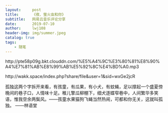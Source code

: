 ```yaml
---
layout:     post
title:      《夜、萤火虫和你》
subtitle:   网易云音乐评论分享
date:       2019-07-10
author:     lwj108
header-img: img/summer.jpeg
catalog: true
tags:
    - 随笔
---
```

<p>http://pte58p09g.bkt.clouddn.com/%E5%A4%9C%E3%80%81%E8%90%A4%E7%81%AB%E8%99%AB%E5%92%8C%E4%BD%A0.mp3</p>
<p>http://wakk.space/index.php?share/file&user=1&sid=wxGe2jcR</p>
孤独这两个字拆开来看，有孩童，有瓜果，有小犬，有蚊蝇，足以撑起一个盛夏傍晚间的巷子口，人情味十足。稚儿擎瓜柳棚下，细犬逐蝶窄巷中，人间繁华多笑语，惟我空余两鬓风。——孩童水果猫狗飞蝇当然热闹，可都和你无关，这就叫孤独。 ——林语堂